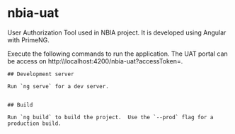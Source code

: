 # nbia-uat
User Authorization Tool used in NBIA project.  It is developed using Angular with PrimeNG.

Execute the following commands to run the application. The UAT portal can be access on http:\\\\localhost:4200/nbia-uat?accessToken=<oauth access token>.

```
## Development server

Run `ng serve` for a dev server.


## Build

Run `ng build` to build the project.  Use the `--prod` flag for a production build.

```